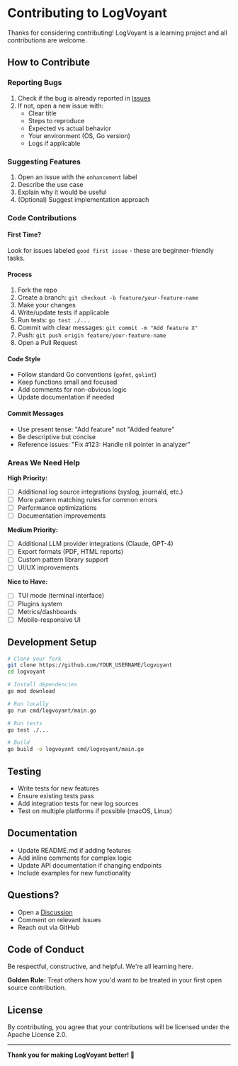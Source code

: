 # Contributing to LogVoyant

Thanks for considering contributing! LogVoyant is a learning project and all contributions are welcome.

## How to Contribute

### Reporting Bugs
1. Check if the bug is already reported in [Issues](https://github.com/SwaroopShenoy/logvoyant/issues)
2. If not, open a new issue with:
   - Clear title
   - Steps to reproduce
   - Expected vs actual behavior
   - Your environment (OS, Go version)
   - Logs if applicable

### Suggesting Features
1. Open an issue with the `enhancement` label
2. Describe the use case
3. Explain why it would be useful
4. (Optional) Suggest implementation approach

### Code Contributions

#### First Time?
Look for issues labeled `good first issue` - these are beginner-friendly tasks.

#### Process
1. Fork the repo
2. Create a branch: `git checkout -b feature/your-feature-name`
3. Make your changes
4. Write/update tests if applicable
5. Run tests: `go test ./...`
6. Commit with clear messages: `git commit -m "Add feature X"`
7. Push: `git push origin feature/your-feature-name`
8. Open a Pull Request

#### Code Style
- Follow standard Go conventions (`gofmt`, `golint`)
- Keep functions small and focused
- Add comments for non-obvious logic
- Update documentation if needed

#### Commit Messages
- Use present tense: "Add feature" not "Added feature"
- Be descriptive but concise
- Reference issues: "Fix #123: Handle nil pointer in analyzer"

### Areas We Need Help

**High Priority:**
- [ ] Additional log source integrations (syslog, journald, etc.)
- [ ] More pattern matching rules for common errors
- [ ] Performance optimizations
- [ ] Documentation improvements

**Medium Priority:**
- [ ] Additional LLM provider integrations (Claude, GPT-4)
- [ ] Export formats (PDF, HTML reports)
- [ ] Custom pattern library support
- [ ] UI/UX improvements

**Nice to Have:**
- [ ] TUI mode (terminal interface)
- [ ] Plugins system
- [ ] Metrics/dashboards
- [ ] Mobile-responsive UI

## Development Setup

```bash
# Clone your fork
git clone https://github.com/YOUR_USERNAME/logvoyant
cd logvoyant

# Install dependencies
go mod download

# Run locally
go run cmd/logvoyant/main.go

# Run tests
go test ./...

# Build
go build -o logvoyant cmd/logvoyant/main.go
```

## Testing

- Write tests for new features
- Ensure existing tests pass
- Add integration tests for new log sources
- Test on multiple platforms if possible (macOS, Linux)

## Documentation

- Update README.md if adding features
- Add inline comments for complex logic
- Update API documentation if changing endpoints
- Include examples for new functionality

## Questions?

- Open a [Discussion](https://github.com/SwaroopShenoy/logvoyant/discussions)
- Comment on relevant issues
- Reach out via GitHub

## Code of Conduct

Be respectful, constructive, and helpful. We're all learning here.

**Golden Rule:** Treat others how you'd want to be treated in your first open source contribution.

## License

By contributing, you agree that your contributions will be licensed under the Apache License 2.0.

---

**Thank you for making LogVoyant better! 🚀**